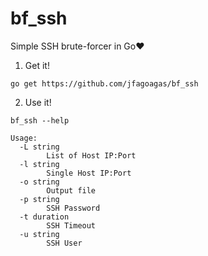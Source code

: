 # bf_ssh
Simple SSH brute-forcer in Go❤️

1. Get it!
```
go get https://github.com/jfagoagas/bf_ssh
```

2. Use it!
```
bf_ssh --help
```
```
Usage:
  -L string
        List of Host IP:Port
  -l string
        Single Host IP:Port
  -o string
        Output file
  -p string
        SSH Password
  -t duration
        SSH Timeout 
  -u string
        SSH User
```

